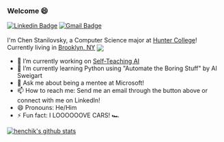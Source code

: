 ### Welcome 😄

[![Linkedin Badge](https://img.shields.io/badge/-Chen%20Stanilovsky-blue?style=flat-square&logo=Linkedin&logoColor=white)](https://www.linkedin.com/in/chen-stanilovsky/) [![Gmail Badge](https://img.shields.io/badge/-chen.stanilovsky@gmail.com-c14438?style=flat-square&logo=Gmail&logoColor=white)](mailto:chen.stanilovsky@gmail.com)</br></br>
I'm Chen Stanilovsky, a Computer Science major at [Hunter College](https://hunter.cuny.edu/)! Currently living in [Brooklyn, NY](https://upload.wikimedia.org/wikipedia/commons/thumb/f/f0/Coney_Island_beach_and_amusement_parks_%28June_2016%29.jpg/1200px-Coney_Island_beach_and_amusement_parks_%28June_2016%29.jpg)
<img align='center' src="https://media1.giphy.com/media/YQitE4YNQNahy/200.gif"></img>

- 🔭 I’m currently working on [Self-Teaching AI](https://github.com/henchik/Learning-CS-AI-ML/projects/1)
- 🌱 I’m currently learning Python using "Automate the Boring Stuff" by Al Sweigart
- 💬 Ask me about being a mentee at Microsoft! 
- 📫 How to reach me: Send me an email through the button above or connect with me on LinkedIn!
- 😄 Pronouns: He/Him
- ⚡ Fun fact: I LOOOOOOVE CARS! 🏎

[![henchik's github stats](https://github-readme-stats.vercel.app/api?username=henchik)](https://github.com/henchik)
